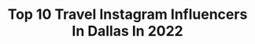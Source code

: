 ---
title: Top 10 Travel Instagram Influencers In Dallas In 2022
description: >-
  Find top travel Instagram influencers in Dallas in 2022. Most popular hashtags: #liketkit #dallas #ltkstyletip #ltkunder50.
platform: Instagram
hits: 197
text_top: See the top-rated Instagram influencers on inBeat.
text_bottom: Our search engine holds 197 Instagram influencers like this in Dallas, United States for you to pitch.
profiles:
  - username: "anabeth.jpg"
    fullname: >-
      anabeth.jpg
    bio: >-
      COLORFULLY BOLD🌈💃🏽 Fashion. Design. Travel. Dallas. Plus Size. Avocado. Margaritas. What? Oh, I was just naming things🤗 ⬜️Enjoy my life in squares⬜️
    location: "United States"
    followers: 27269
    engagement: 164
    commentsToLikes: 0.105838
    id: ck5q8s75i7qp00i11ivduhogc
    verified: false
    hashtags: "#liketkit, #ltkcurves, #plussize, #ltksalealert"
  - username: "southern_belle_living"
    fullname: >-
      L A U R A  B E L L E
    bio: >-
      | Georgia | • Choose Happy 💗 • #PowerYourPlatform 👗 • Travel Blogger sharing Fashion, Relationship, Lifestyle & Positivity
    location: "United States"
    followers: 20495
    engagement: 386
    commentsToLikes: 0.109917
    id: ck5c07swqslrq0i11shut3acb
    verified: false
    hashtags: "#leopard, #love, #liketoknowit, #amazon"
  - username: "queyoun"
    fullname: >-
      Q. | Liberian-American🇱🇷🇺🇸
    bio: >-
      For business inquiries please email: queyoun.makor@gmail.com @wilhelminamodels #willysocial 📍Dallas, Texas
    location: "United States"
    followers: 100651
    engagement: 464
    commentsToLikes: 0.028171
    id: ck13d0yks340q0i19yw7xovk6
    verified: false
    hashtags: "#expressmen, #fashion, #potd, #style"
  - username: "sydneycroft_"
    fullname: >-
      S Y D N E Y
    bio: >-
      MA: @dmm.management RGA | RealStyle DET- @cocorochamodelcamp alumni
    location: "United States"
    followers: 2150
    engagement: 978
    commentsToLikes: 0.076668
    id: ckaozoj4vmoxn0i78px36066o
    verified: false
    hashtags: "#detroit, #editorial, #fashion, #dallasblogger"
  - username: "rushent_trail"
    fullname: >-
      Celebrity Booking Agent
    bio: >-
      @luxexoticrentals YouTube: Rushent Trail
    location: "United States"
    followers: 17677
    engagement: 497
    commentsToLikes: 0.051091
    id: ck5hourkmq9u70i119w5bcm0g
    verified: false
    hashtags: "#luxurylifestyle, #rushent, #dallasclubs, #dallasnights"
  - username: "hectormeza.z"
    fullname: >-
      Hector Meza
    bio: >-
      ♥️Dallas, TX 🐶Foster Dad 🔍Apartment Locator DM me if you need an apartment or puppy!
    location: "United States"
    followers: 3670
    engagement: 2928
    commentsToLikes: 0.023359
    id: ckap1uxrww9av0i78wx868kiq
    verified: false
    hashtags: "#southafrica, #love, #capetown, #travel"
  - username: "carly_mc"
    fullname: >-
      Carly McDowell
    bio: >-
      life + style + travel ☆ dallas, tx ✉️ carly.a.mcdowell@gmail.com shop my amazon finds ↓
    location: "United States"
    followers: 25990
    engagement: 466
    commentsToLikes: 0.254392
    id: ck0vxid2pz1iw0i19u3g539cd
    verified: false
    hashtags: "#lifeartois, #shopadeline, #stellapartner, #liketkit"
  - username: "katnazz001"
    fullname: >-
      Kat D-Villano
    bio: >-
      🌸 fashion/travel 📍Dallas based 📩 let's connect DM @Katnazz001 💻 blog is live⬇️ 💍@ciachef35 Email for collab: katiedo97@gmail.com
    location: "United States"
    followers: 33580
    engagement: 187
    commentsToLikes: 0.149759
    id: ck15shvfbd30g0i19t7jbnc05
    verified: false
    hashtags: "#sheinpartner, #liketkit, #gifted, #sheingals"
  - username: "msashleydevonna"
    fullname: >-
      ASHLEY DEVONNA
    bio: >-
      beauty • fashion • lifestyle • travel 📍dallas, tx ✉️: collab@houseofarnat.com join the a-list ↓
    location: "United States"
    followers: 86251
    engagement: 605
    commentsToLikes: 0.022132
    id: ck0w5vpuo5ni40i19zclncqgl
    verified: false
    hashtags: "#ad, #astoldbyashley, #crimeandwine, #gifted"
  - username: "bishopandholland"
    fullname: >-
      Stia, Jean & Katherine
    bio: >-
      Fashion|Travel|Baby Dallas, TX | Mom, daughter + daughter-in-law 💌: hello@bishopandholland.com 📍: Dallas, TX
    location: "United States"
    followers: 42803
    engagement: 61
    commentsToLikes: 0.123255
    id: ck9wol3bz5l1n0j788vss715h
    verified: false
    hashtags: "#ltkunder50, #ltksalealert, #fashionblogger, #ltkspring"
---
